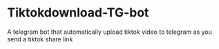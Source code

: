 # Tiktokdownload-TG-bot
A telegram bot that automatically upload tiktok video to telegram as you send a tiktok share link

